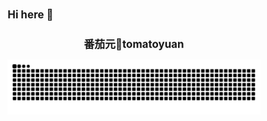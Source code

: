 ## Hi here 👋

<h2 align="center">番茄元🍅tomatoyuan</h2>

<!--
**tomatoyuan/tomatoyuan** is a ✨ _special_ ✨ repository because its `README.md` (this file) appears on your GitHub profile.

Here are some ideas to get you started:

- 🔭 I’m currently working on ...
- 🌱 I’m currently learning ...
- 👯 I’m looking to collaborate on ...
- 🤔 I’m looking for help with ...
- 💬 Ask me about ...
- 📫 How to reach me: ...
- 😄 Pronouns: ...
- ⚡ Fun fact: ...
-->

<!-- snake -->
<picture>
  <source media="(prefers-color-scheme: dark)" srcset="https://github.com/tomatoyuan/tomatoyuan/blob/output/github-snake-dark.svg" />
  <source media="(prefers-color-scheme: light)" srcset="https://github.com/tomatoyuan/tomatoyuan/blob/output/github-snake.svg" />
  <img alt="github-snake" src="github-snake.svg" />
</picture>
